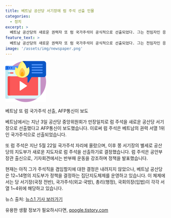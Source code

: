 ```yaml
---
title: 베트남 공산당 서기장에 럼 주석 선출 인물
categories:
  - 정치
excerpt: >
  베트남 공산당의 새로운 권력자 또 럼 국가주석이 공식적으로 선출되었다. 그는 전임자인 응우옌 푸 쫑 서기장의 별세 이후 5월에 국가주석 자리에 오르고, 3일에는 새로운 서기장으로 선출되었다. 이에 따라 그의 반부패 운동에 대한 약속이 기자회견에서 강조되었지만, 아직 주석 직을 겸임할지는 확정되지 않았다. 베트남 공산당은 12~14명의 지도부가 정책을 결정하는 집단지도체제를 운영하고 있으며, 당 서기장, 국가주석, 총리, 국회의장이 각각 서열 1~4위에 해당한다. (150자)
feature_text: >
  베트남 공산당의 새로운 권력자 또 럼 국가주석이 공식적으로 선출되었다. 그는 전임자인 응우옌 푸 쫑 서기장의 별세 이후 5월에 국가주석 자리에 오르고, 3일에는 새로운 서기장으로 선출되었다. 이에 따라 그의 반부패 운동에 대한 약속이 기자회견에서 강조되었지만, 아직 주석 직을 겸임할지는 확정되지 않았다. 베트남 공산당은 12~14명의 지도부가 정책을 결정하는 집단지도체제를 운영하고 있으며, 당 서기장, 국가주석, 총리, 국회의장이 각각 서열 1~4위에 해당한다. (150자)
image: '/assets/img/newspaper.png'
---
```


<p><img src="/assets/img/news.png" alt="rentncar 속보" /></p>

<p>베트남 또 럼 국가주석 선출, AFP통신이 보도</p>

<p>베트남에서는 지난 3일 공산당 중앙위원회가 만장일치로 럼 주석을 새로운 공산당 서기장으로 선출했다고 AFP통신이 보도했습니다. 이로써 럼 주석은 베트남의 권력 서열 1위인 국가주석으로 선출되었습니다. </p>

<p>또 럼 주석은 지난 5월 22일 국가주석 자리에 올랐으며, 이후 쫑 서기장의 별세로 공산당의 지도부가 새로운 지도자로 럼 주석을 선출하기로 결정했습니다. 럼 주석은 공안부 장관 출신으로, 기자회견에서는 반부패 운동을 강조하며 정책을 발표했습니다. </p>

<p>현재는 아직 그가 주석직을 겸임할지에 대한 결정은 내려지지 않았으나, 베트남 공산당은 12~14명의 지도부가 정책을 결정하는 집단지도체제를 운영하고 있습니다. 이 체제에서는 당 서기장(국정 전반), 국가주석(외교·국방), 총리(행정), 국회의장(입법)이 각각 서열 1~4위에 해당하고 있습니다.</p>

<p>뉴스 출처: <a href="https://www.news1.kr/articles/?4412711" target="_blank">뉴스1 기사 보러가기</a></p>

<p data-ke-size="size16"></p>
유용한 생활 정보가 필요하시다면, <a href="https://qoogle.tistory.com" rel="dofollow">qoogle.tistory.com</a>


